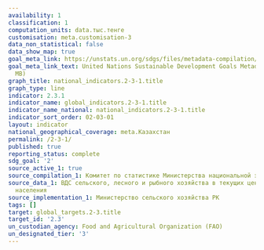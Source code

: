 ```yaml
---
availability: 1
classification: 1
computation_units: data.тыс.тенге
customisation: meta.customisation-3
data_non_statistical: false
data_show_map: true
goal_meta_link: https://unstats.un.org/sdgs/files/metadata-compilation/Metadata-Goal-2.pdf
goal_meta_link_text: United Nations Sustainable Development Goals Metadata (PDF 4.0
  MB)
graph_title: national_indicators.2-3-1.title
graph_type: line
indicator: 2.3.1
indicator_name: global_indicators.2-3-1.title
indicator_name_national: national_indicators.2-3-1.title
indicator_sort_order: 02-03-01
layout: indicator
national_geographical_coverage: meta.Казахстан
permalink: /2-3-1/
published: true
reporting_status: complete
sdg_goal: '2'
source_active_1: true
source_compilation_1: Комитет по статистике Министерства национальной экономики РК
source_data_1: ВДС сельского, лесного и рыбного хозяйства в текущих ценах, численность
  населения
source_implementation_1: Министерство сельского хозяйства РК
tags: []
target: global_targets.2-3.title
target_id: '2.3'
un_custodian_agency: Food and Agricultural Organization (FAO)
un_designated_tier: '3'
---
```

